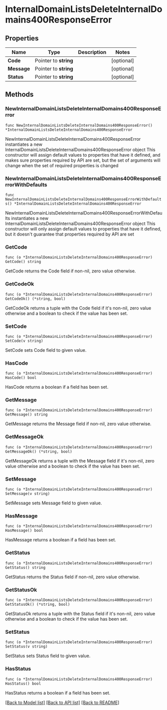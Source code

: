 # InternalDomainListsDeleteInternalDomains400ResponseError

## Properties

Name | Type | Description | Notes
------------ | ------------- | ------------- | -------------
**Code** | Pointer to **string** |  | [optional] 
**Message** | Pointer to **string** |  | [optional] 
**Status** | Pointer to **string** |  | [optional] 

## Methods

### NewInternalDomainListsDeleteInternalDomains400ResponseError

`func NewInternalDomainListsDeleteInternalDomains400ResponseError() *InternalDomainListsDeleteInternalDomains400ResponseError`

NewInternalDomainListsDeleteInternalDomains400ResponseError instantiates a new InternalDomainListsDeleteInternalDomains400ResponseError object
This constructor will assign default values to properties that have it defined,
and makes sure properties required by API are set, but the set of arguments
will change when the set of required properties is changed

### NewInternalDomainListsDeleteInternalDomains400ResponseErrorWithDefaults

`func NewInternalDomainListsDeleteInternalDomains400ResponseErrorWithDefaults() *InternalDomainListsDeleteInternalDomains400ResponseError`

NewInternalDomainListsDeleteInternalDomains400ResponseErrorWithDefaults instantiates a new InternalDomainListsDeleteInternalDomains400ResponseError object
This constructor will only assign default values to properties that have it defined,
but it doesn't guarantee that properties required by API are set

### GetCode

`func (o *InternalDomainListsDeleteInternalDomains400ResponseError) GetCode() string`

GetCode returns the Code field if non-nil, zero value otherwise.

### GetCodeOk

`func (o *InternalDomainListsDeleteInternalDomains400ResponseError) GetCodeOk() (*string, bool)`

GetCodeOk returns a tuple with the Code field if it's non-nil, zero value otherwise
and a boolean to check if the value has been set.

### SetCode

`func (o *InternalDomainListsDeleteInternalDomains400ResponseError) SetCode(v string)`

SetCode sets Code field to given value.

### HasCode

`func (o *InternalDomainListsDeleteInternalDomains400ResponseError) HasCode() bool`

HasCode returns a boolean if a field has been set.

### GetMessage

`func (o *InternalDomainListsDeleteInternalDomains400ResponseError) GetMessage() string`

GetMessage returns the Message field if non-nil, zero value otherwise.

### GetMessageOk

`func (o *InternalDomainListsDeleteInternalDomains400ResponseError) GetMessageOk() (*string, bool)`

GetMessageOk returns a tuple with the Message field if it's non-nil, zero value otherwise
and a boolean to check if the value has been set.

### SetMessage

`func (o *InternalDomainListsDeleteInternalDomains400ResponseError) SetMessage(v string)`

SetMessage sets Message field to given value.

### HasMessage

`func (o *InternalDomainListsDeleteInternalDomains400ResponseError) HasMessage() bool`

HasMessage returns a boolean if a field has been set.

### GetStatus

`func (o *InternalDomainListsDeleteInternalDomains400ResponseError) GetStatus() string`

GetStatus returns the Status field if non-nil, zero value otherwise.

### GetStatusOk

`func (o *InternalDomainListsDeleteInternalDomains400ResponseError) GetStatusOk() (*string, bool)`

GetStatusOk returns a tuple with the Status field if it's non-nil, zero value otherwise
and a boolean to check if the value has been set.

### SetStatus

`func (o *InternalDomainListsDeleteInternalDomains400ResponseError) SetStatus(v string)`

SetStatus sets Status field to given value.

### HasStatus

`func (o *InternalDomainListsDeleteInternalDomains400ResponseError) HasStatus() bool`

HasStatus returns a boolean if a field has been set.


[[Back to Model list]](../README.md#documentation-for-models) [[Back to API list]](../README.md#documentation-for-api-endpoints) [[Back to README]](../README.md)


